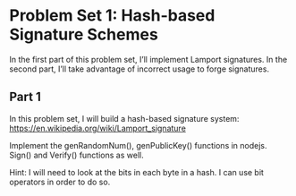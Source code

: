 # Problem Set 1: Hash-based Signature Schemes
In the first part of this problem set, I’ll implement Lamport signatures. In the second part, I’ll take advantage of incorrect usage to forge signatures.

## Part 1
In this problem set, I will build a hash-based signature system: https://en.wikipedia.org/wiki/Lamport_signature

Implement the genRandomNum(), genPublicKey() functions in nodejs. Sign() and Verify() functions as well.

Hint: I will need to look at the bits in each byte in a hash. I can use bit operators in order to do so.